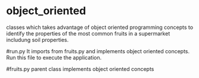 # object_oriented
classes which takes advantage of object oriented programming concepts to identify the properties of the most common fruits in a supermarket includung soil properties.

#run.py
It imports from fruits.py and implements object oriented concepts.
Run this file to execute the application.

#fruits.py
parent class
implements object oriented concepts

